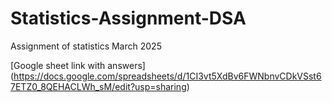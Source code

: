 # Statistics-Assignment-DSA
Assignment of statistics March 2025

[Google sheet link with answers] (https://docs.google.com/spreadsheets/d/1CI3vt5XdBv6FWNbnvCDkVSst67ETZ0_8QEHACLWh_sM/edit?usp=sharing)

